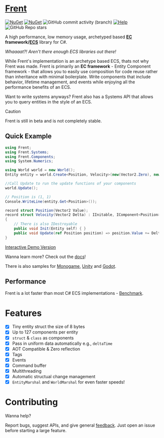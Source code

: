 # [Frent](https://itsbuggingme.github.io/Frent/) 
[![NuGet](https://img.shields.io/nuget/v/Frent.svg)](https://www.nuget.org/packages/Frent/) [![NuGet](https://img.shields.io/nuget/dt/Frent.svg)](https://www.nuget.org/packages/Frent/) ![GitHub commit activity (branch)](https://img.shields.io/github/commit-activity/m/itsBuggingMe/Frent/master) [![Help](https://img.shields.io/discord/1341196126291759188?label=help&color=5865F2&logo=discord)](https://discord.gg/TPWQQEvtg4) ![GitHub Repo stars](https://img.shields.io/github/stars/ItsBuggingMe/Frent)

A high performance, low memory usage, archetyped based **[EC](https://itsbuggingme.github.io/Frent/docs/ecf.html) framework/[ECS](https://github.com/SanderMertens/ecs-faq)**  library for C#.

*Whaaaat?! Aren't there enough ECS libraries out there!*

While Frent's implementation is an archetype based ECS, thats not why Frent was made. Frent is primarily an **EC framework** - Entity Component framework - that allows you to easily use composition for code reuse rather than inheritance with minimal boilerplate. Write components that include behavior, lifetime management, and events while enjoying all the performance benefits of an ECS.

Want to write systems anyways? Frent also has a Systems API that allows you to query entities in the style of an ECS.

> [!CAUTION]
> Frent is still in beta and is not completely stable.

## Quick Example

```csharp
using Frent;
using Frent.Systems;
using Frent.Components;
using System.Numerics;

using World world = new World();
Entity entity = world.Create<Position, Velocity>(new(Vector2.Zero), new(Vector2.One));

//Call Update to run the update functions of your components
world.Update();

// Position is (1, 1)
Console.WriteLine(entity.Get<Position>());

record struct Position(Vector2 Value);
record struct Velocity(Vector2 Delta) : IInitable, IComponent<Position>
{
    // There is also IDestroyable
    public void Init(Entity self) { }
    public void Update(ref Position position) => position.Value += Delta;
}
```
[Interactive Demo Version](https://itsbuggingme.github.io/Frent/docs/readme-demo.html)

Wanna learn more? Check out the [docs](https://itsbuggingme.github.io/Frent/docs/getting-started.html)!

There is also samples for [Monogame](https://github.com/itsBuggingMe/Frent/blob/master/Frent.Sample/Asteroids/AsteroidsGame.cs), [Unity](https://github.com/itsBuggingMe/Frent.Unity.Sample) and [Godot](https://github.com/itsBuggingMe/FrentGodotSample).

## Performance

Frent is a lot faster than most C# ECS implementations - [Benchmark](https://github.com/Doraku/Ecs.CSharp.Benchmark).

# Features
- [x]  Tiny entity struct the size of 8 bytes
- [x]  Up to 127 components per entity
- [x]  `struct` & `class` as components
- [x]  Pass in uniform data automatically e.g., `deltaTime`
- [x]  AOT Compatible & Zero reflection
- [X]  Tags
- [X]  Events
- [X]  Command buffer
- [X]  Multithreading
- [X]  Automatic structual change management
- [X] `EntityMarshal` and `WorldMarshal` for even faster speeds!

# Contributing
Wanna help?

Report bugs, suggest APIs, and give general [feedback](https://github.com/itsBuggingMe/Frent/issues?q=is%3Aissue%20state%3Aopen%20label%3A%22open%20for%20feedback%22).
Just open an issue before starting a large feature.